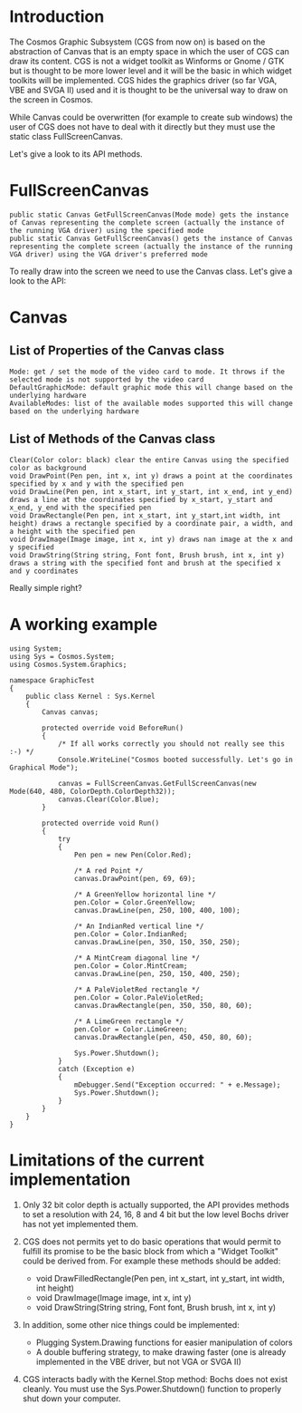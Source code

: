 # Introduction

The Cosmos Graphic Subsystem (CGS from now on) is based on the abstraction of Canvas that is an empty space in which the user of CGS can draw its content. CGS is not a widget toolkit as Winforms or Gnome / GTK but is thought to be more lower level and it will be the basic in which widget toolkits will be implemented. CGS hides the graphics driver (so far VGA, VBE and SVGA II) used and it is thought to be the universal way to draw on the screen in Cosmos.

While Canvas could be overwritten (for example to create sub windows) the user of CGS does not have to deal with it directly but they must use the static class FullScreenCanvas.

Let's give a look to its API methods.
# FullScreenCanvas

    public static Canvas GetFullScreenCanvas(Mode mode) gets the instance of Canvas representing the complete screen (actually the instance of the running VGA driver) using the specified mode
    public static Canvas GetFullScreenCanvas() gets the instance of Canvas representing the complete screen (actually the instance of the running VGA driver) using the VGA driver's preferred mode

To really draw into the screen we need to use the Canvas class. Let's give a look to the API:
# Canvas
## List of Properties of the Canvas class

    Mode: get / set the mode of the video card to mode. It throws if the selected mode is not supported by the video card
    DefaultGraphicMode: default graphic mode this will change based on the underlying hardware
    AvailableModes: list of the available modes supported this will change based on the underlying hardware

## List of Methods of the Canvas class

    Clear(Color color: black) clear the entire Canvas using the specified color as background
    void DrawPoint(Pen pen, int x, int y) draws a point at the coordinates specified by x and y with the specified pen
    void DrawLine(Pen pen, int x_start, int y_start, int x_end, int y_end) draws a line at the coordinates specified by x_start, y_start and x_end, y_end with the specified pen
    void DrawRectangle(Pen pen, int x_start, int y_start,int width, int height) draws a rectangle specified by a coordinate pair, a width, and a height with the specified pen
    void DrawImage(Image image, int x, int y) draws nan image at the x and y specified
    void DrawString(String string, Font font, Brush brush, int x, int y) draws a string with the specified font and brush at the specified x and y coordinates

Really simple right?
# A working example
```CSharp
using System;
using Sys = Cosmos.System;
using Cosmos.System.Graphics;

namespace GraphicTest
{
    public class Kernel : Sys.Kernel
    {
        Canvas canvas;

        protected override void BeforeRun()
        {
            /* If all works correctly you should not really see this :-) */
            Console.WriteLine("Cosmos booted successfully. Let's go in Graphical Mode");

            canvas = FullScreenCanvas.GetFullScreenCanvas(new Mode(640, 480, ColorDepth.ColorDepth32));
            canvas.Clear(Color.Blue);
        }

        protected override void Run()
        {
            try
            {
                Pen pen = new Pen(Color.Red);

                /* A red Point */
                canvas.DrawPoint(pen, 69, 69);

                /* A GreenYellow horizontal line */
                pen.Color = Color.GreenYellow;
                canvas.DrawLine(pen, 250, 100, 400, 100);

                /* An IndianRed vertical line */
                pen.Color = Color.IndianRed;
                canvas.DrawLine(pen, 350, 150, 350, 250);

                /* A MintCream diagonal line */
                pen.Color = Color.MintCream;
                canvas.DrawLine(pen, 250, 150, 400, 250);

                /* A PaleVioletRed rectangle */
                pen.Color = Color.PaleVioletRed;
                canvas.DrawRectangle(pen, 350, 350, 80, 60);

                /* A LimeGreen rectangle */
                pen.Color = Color.LimeGreen;
                canvas.DrawRectangle(pen, 450, 450, 80, 60);

                Sys.Power.Shutdown();
            }
            catch (Exception e)
            {
                mDebugger.Send("Exception occurred: " + e.Message);
                Sys.Power.Shutdown();
            }
        }
    }
}
```
# Limitations of the current implementation

1. Only 32 bit color depth is actually supported, the API provides methods to set a resolution with 24, 16, 8 and 4 bit but the low level Bochs driver has not yet implemented them.

3. CGS does not permits yet to do basic operations that would permit to fulfill its promise to be the basic block from which a "Widget Toolkit" could be derived from. For example these methods should be added:
    - void DrawFilledRectangle(Pen pen, int x_start, int y_start, int width, int height)
    - void DrawImage(Image image, int x, int y)
    - void DrawString(String string, Font font, Brush brush, int x, int y)

4. In addition, some other nice things could be implemented:
    - Plugging System.Drawing functions for easier manipulation of colors
    - A double buffering strategy, to make drawing faster (one is already implemented in the VBE driver, but not VGA or SVGA II)

5. CGS interacts badly with the Kernel.Stop method: Bochs does not exist cleanly. You must use the Sys.Power.Shutdown() function to properly shut down your computer.
